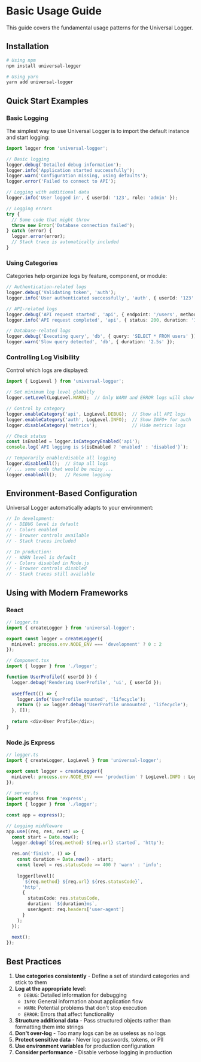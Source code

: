 # Basic Usage Guide

This guide covers the fundamental usage patterns for the Universal Logger.

## Installation

```bash
# Using npm
npm install universal-logger

# Using yarn
yarn add universal-logger
```

## Quick Start Examples

### Basic Logging

The simplest way to use Universal Logger is to import the default instance and start logging:

```typescript
import logger from 'universal-logger';

// Basic logging
logger.debug('Detailed debug information');
logger.info('Application started successfully');
logger.warn('Configuration missing, using defaults');
logger.error('Failed to connect to API');

// Logging with additional data
logger.info('User logged in', { userId: '123', role: 'admin' });

// Logging errors
try {
  // Some code that might throw
  throw new Error('Database connection failed');
} catch (error) {
  logger.error(error);
  // Stack trace is automatically included
}
```

### Using Categories

Categories help organize logs by feature, component, or module:

```typescript
// Authentication-related logs
logger.debug('Validating token', 'auth');
logger.info('User authenticated successfully', 'auth', { userId: '123' });

// API-related logs
logger.debug('API request started', 'api', { endpoint: '/users', method: 'GET' });
logger.info('API request completed', 'api', { status: 200, duration: '120ms' });

// Database-related logs
logger.debug('Executing query', 'db', { query: 'SELECT * FROM users' });
logger.warn('Slow query detected', 'db', { duration: '2.5s' });
```

### Controlling Log Visibility

Control which logs are displayed:

```typescript
import { LogLevel } from 'universal-logger';

// Set minimum log level globally
logger.setLevel(LogLevel.WARN);  // Only WARN and ERROR logs will show

// Control by category
logger.enableCategory('api', LogLevel.DEBUG);  // Show all API logs
logger.enableCategory('auth', LogLevel.INFO);  // Show INFO+ for auth
logger.disableCategory('metrics');             // Hide metrics logs

// Check status
const isEnabled = logger.isCategoryEnabled('api');
console.log(`API logging is ${isEnabled ? 'enabled' : 'disabled'}`);

// Temporarily enable/disable all logging
logger.disableAll();  // Stop all logs
// ... some code that would be noisy ...
logger.enableAll();   // Resume logging
```

## Environment-Based Configuration

Universal Logger automatically adapts to your environment:

```typescript
// In development:
// - DEBUG level is default
// - Colors enabled
// - Browser controls available
// - Stack traces included

// In production:
// - WARN level is default
// - Colors disabled in Node.js
// - Browser controls disabled
// - Stack traces still available
```

## Using with Modern Frameworks

### React

```typescript
// logger.ts
import { createLogger } from 'universal-logger';

export const logger = createLogger({
  minLevel: process.env.NODE_ENV === 'development' ? 0 : 2
});

// Component.tsx
import { logger } from './logger';

function UserProfile({ userId }) {
  logger.debug('Rendering UserProfile', 'ui', { userId });
  
  useEffect(() => {
    logger.info('UserProfile mounted', 'lifecycle');
    return () => logger.debug('UserProfile unmounted', 'lifecycle');
  }, []);
  
  return <div>User Profile</div>;
}
```

### Node.js Express

```typescript
// logger.ts
import { createLogger, LogLevel } from 'universal-logger';

export const logger = createLogger({
  minLevel: process.env.NODE_ENV === 'production' ? LogLevel.INFO : LogLevel.DEBUG
});

// server.ts
import express from 'express';
import { logger } from './logger';

const app = express();

// Logging middleware
app.use((req, res, next) => {
  const start = Date.now();
  logger.debug(`${req.method} ${req.url} started`, 'http');
  
  res.on('finish', () => {
    const duration = Date.now() - start;
    const level = res.statusCode >= 400 ? 'warn' : 'info';
    
    logger[level](
      `${req.method} ${req.url} ${res.statusCode}`,
      'http',
      { 
        statusCode: res.statusCode,
        duration: `${duration}ms`,
        userAgent: req.headers['user-agent']
      }
    );
  });
  
  next();
});
```

## Best Practices

1. **Use categories consistently** - Define a set of standard categories and stick to them
2. **Log at the appropriate level**:
   - `DEBUG`: Detailed information for debugging
   - `INFO`: General information about application flow
   - `WARN`: Potential problems that don't stop execution
   - `ERROR`: Errors that affect functionality
3. **Structure additional data** - Pass structured objects rather than formatting them into strings
4. **Don't over-log** - Too many logs can be as useless as no logs
5. **Protect sensitive data** - Never log passwords, tokens, or PII
6. **Use environment variables** for production configuration
7. **Consider performance** - Disable verbose logging in production
